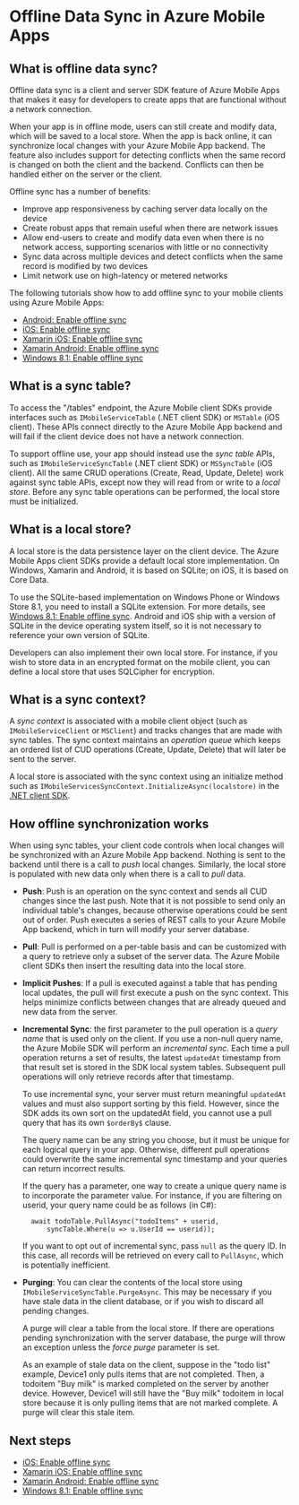 <properties
	pageTitle="Offline Data Sync in Azure Mobile Apps | Microsoft Azure"
	description="Conceptual reference and overview of the offline data sync feature for Azure Mobile Apps"
	documentationCenter="windows"
	authors="wesmc7777"
	manager="dwrede"
	editor=""
	services="app-service\mobile"/>

<tags
	ms.service="app-service-mobile"
	ms.workload="mobile"
	ms.tgt_pltfrm="na"
	ms.devlang="multiple"
	ms.topic="article"
	ms.date="06/28/2016"
	ms.author="wesmc"/>

# Offline Data Sync in Azure Mobile Apps

## What is offline data sync?

Offline data sync is a client and server SDK feature of Azure Mobile Apps that makes it easy for
developers to create apps that are functional without a network connection.

When your app is in offline mode, users can still create and modify data, which will be saved
to a local store. When the app is back online, it can synchronize local changes with your Azure
Mobile App backend. The feature also includes support for detecting conflicts when the same record
is changed on both the client and the backend. Conflicts can then be handled either on the server
or the client.

Offline sync has a number of benefits:

* Improve app responsiveness by caching server data locally on the device
* Create robust apps that remain useful when there are network issues
* Allow end-users to create and modify data even when there is no network access, supporting
  scenarios with little or no connectivity
* Sync data across multiple devices and detect conflicts when the same record is modified by two devices
* Limit network use on high-latency or metered networks

The following tutorials show how to add offline sync to your mobile clients using Azure Mobile Apps:

* [Android: Enable offline sync]
* [iOS: Enable offline sync]
* [Xamarin iOS: Enable offline sync]
* [Xamarin Android: Enable offline sync]
* [Windows 8.1: Enable offline sync]

## What is a sync table?

To access the "/tables" endpoint, the Azure Mobile client SDKs provide interfaces such as `IMobileServiceTable`
(.NET client SDK) or `MSTable` (iOS client). These APIs connect directly to the Azure Mobile App backend and
will fail if the client device does not have a network connection.

To support offline use, your app should instead use the *sync table* APIs, such as `IMobileServiceSyncTable`
(.NET client SDK) or `MSSyncTable` (iOS client). All the same CRUD operations (Create, Read, Update, Delete)
work against sync table APIs, except now they will read from or write to a *local store*. Before any sync
table operations can be performed, the local store must be initialized.

## What is a local store?

A local store is the data persistence layer on the client device. The Azure Mobile Apps client SDKs provide a
default local store implementation. On Windows, Xamarin and Android, it is based on SQLite; on iOS, it is based
on Core Data.

To use the SQLite-based implementation on Windows Phone or Windows Store 8.1, you need to install a SQLite
extension. For more details, see [Windows 8.1: Enable offline sync]. Android and iOS ship with a version of
SQLite in the device operating system itself, so it is not necessary to reference your own version of SQLite.

Developers can also implement their own local store. For instance, if you wish to store data in an encrypted
format on the mobile client, you can define a local store that uses SQLCipher for encryption.

## What is a sync context?

A *sync context* is associated with a mobile client object (such as `IMobileServiceClient` or `MSClient`)
and tracks changes that are made with sync tables. The sync context maintains an *operation queue* which
keeps an ordered list of CUD operations (Create, Update, Delete)  that will later be sent to the server.

A local store is associated with the sync context using an initialize method such as
`IMobileServicesSyncContext.InitializeAsync(localstore)` in the [.NET client SDK].

## <a name="how-sync-works"></a>How offline synchronization works

When using sync tables, your client code controls when local changes will be synchronized with an Azure
Mobile App backend. Nothing is sent to the backend until there is a call to *push* local changes. Similarly,
the local store is populated with new data only when there is a call to *pull* data.

* **Push**: Push is an operation on the sync context and sends all CUD changes since the last push. Note
  that it is not possible to send only an individual table's changes, because otherwise operations could be
  sent out of order. Push executes a series of REST calls to your Azure Mobile App backend, which in turn
  will modify your server database.

* **Pull**: Pull is performed on a per-table basis and can be customized with a query to retrieve only
  a subset of the server data. The Azure Mobile client SDKs then insert the resulting data into the local store.

* **Implicit Pushes**: If a pull is executed against a table that has pending local updates, the pull
  will first execute a push on the sync context. This helps minimize conflicts between changes that are
  already queued and new data from the server.

* **Incremental Sync**: the first parameter to the pull operation is a *query name* that is used only
  on the client. If you use a non-null query name, the Azure Mobile SDK will perform an *incremental sync*.
  Each time a pull operation returns a set of results, the latest `updatedAt` timestamp from that result
  set is stored in the SDK local system tables. Subsequent pull operations will only retrieve records
  after that timestamp.

  To use incremental sync, your server must return meaningful `updatedAt` values and must also support
  sorting by this field. However, since the SDK adds its own sort on the updatedAt field, you cannot use
  a pull query that has its own `$orderBy$` clause.

  The query name can be any string you choose, but it must be unique for each logical query in your app.
  Otherwise, different pull operations could overwrite the same incremental sync timestamp and your queries
  can return incorrect results.

  If the query has a parameter, one way to create a unique query name is to incorporate the parameter value.
  For instance, if you are filtering on userid, your query name could be as follows (in C#):

		await todoTable.PullAsync("todoItems" + userid,
			syncTable.Where(u => u.UserId == userid));

  If you want to opt out of incremental sync, pass `null` as the query ID. In this case, all records will
  be retrieved on every call to `PullAsync`, which is potentially inefficient.

* **Purging**: You can clear the contents of the local store using `IMobileServiceSyncTable.PurgeAsync`.
  This may be necessary if you have stale data in the client database, or if you wish to discard all pending
  changes.

  A purge will clear a table from the local store. If there are operations pending synchronization with
  the server database, the purge will throw an exception unless the *force purge* parameter is set.

  As an example of stale data on the client, suppose in the "todo list" example, Device1 only pulls
  items that are not completed. Then, a todoitem "Buy milk" is marked completed on the server by another
  device. However, Device1 will still have the "Buy milk" todoitem in local store because it is only
  pulling items that are not marked complete. A purge will clear this stale item.

## Next steps

* [iOS: Enable offline sync]
* [Xamarin iOS: Enable offline sync]
* [Xamarin Android: Enable offline sync]
* [Windows 8.1: Enable offline sync]

<!-- Links -->
[.NET client SDK]: app-service-mobile-dotnet-how-to-use-client-library.md
[Android: Enable offline sync]: app-service-mobile-android-get-started-offline-data.md
[iOS: Enable offline sync]: app-service-mobile-ios-get-started-offline-data.md
[Xamarin iOS: Enable offline sync]: app-service-mobile-xamarin-ios-get-started-offline-data.md
[Xamarin Android: Enable offline sync]: app-service-mobile-xamarin-ios-get-started-offline-data.md
[Windows 8.1: Enable offline sync]: app-service-mobile-windows-store-dotnet-get-started-offline-data.md
